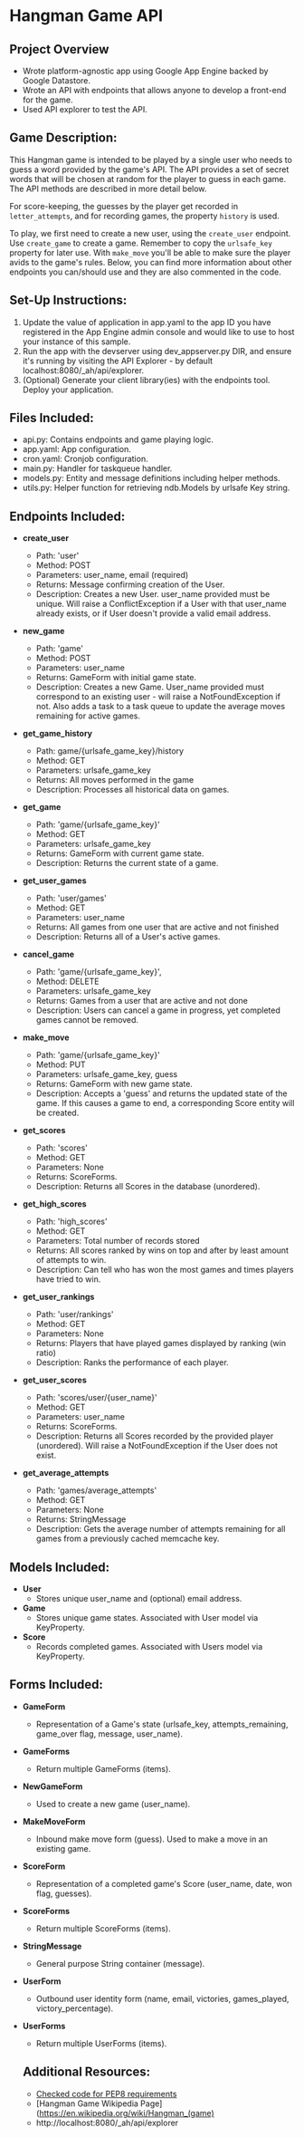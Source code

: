 # Hangman Game API

## Project Overview
- Wrote platform-agnostic app using Google App Engine backed by Google Datastore.
- Wrote an API with endpoints that allows anyone to develop a front-end for the game.
- Used API explorer to test the API.


## Game Description:
This Hangman game is intended to be played by a single user who needs to guess a word provided by the game's API. The API provides a set of secret words that will be chosen at random for the player to guess in each game. The API methods are described in more detail below.

For score-keeping, the guesses by the player get recorded in `letter_attempts`, and for recording games, the property `history` is used.

To play, we first need to create a new user, using the `create_user` endpoint.
Use `create_game` to create a game. Remember to copy the `urlsafe_key` property for later use. With `make_move` you'll be able to make sure the player avids to the game's rules. Below, you can find more information about other endpoints you can/should use and they are also commented in the code.


## Set-Up Instructions:
1.  Update the value of application in app.yaml to the app ID you have registered
 in the App Engine admin console and would like to use to host your instance of this sample.
2.  Run the app with the devserver using dev_appserver.py DIR, and ensure it's
 running by visiting the API Explorer - by default localhost:8080/_ah/api/explorer.
3.  (Optional) Generate your client library(ies) with the endpoints tool.
 Deploy your application.


## Files Included:
 - api.py: Contains endpoints and game playing logic.
 - app.yaml: App configuration.
 - cron.yaml: Cronjob configuration.
 - main.py: Handler for taskqueue handler.
 - models.py: Entity and message definitions including helper methods.
 - utils.py: Helper function for retrieving ndb.Models by urlsafe Key string.


## Endpoints Included:
 - **create_user**
    - Path: 'user'
    - Method: POST
    - Parameters: user_name, email (required)
    - Returns: Message confirming creation of the User.
    - Description: Creates a new User. user_name provided must be unique. Will 
    raise a ConflictException if a User with that user_name already exists, or if User doesn't provide a valid email address.
    
 - **new_game**
    - Path: 'game'
    - Method: POST
    - Parameters: user_name
    - Returns: GameForm with initial game state.
    - Description: Creates a new Game. User_name provided must correspond to an
    existing user - will raise a NotFoundException if not. Also adds a task to a task queue to update the average moves remaining
    for active games.
     
 - **get_game_history**
    - Path: game/{urlsafe_game_key}/history
    - Method: GET
    - Parameters: urlsafe_game_key
    - Returns: All moves performed in the game
    - Description: Processes all historical data on games.

 - **get_game**
    - Path: 'game/{urlsafe_game_key}'
    - Method: GET
    - Parameters: urlsafe_game_key
    - Returns: GameForm with current game state.
    - Description: Returns the current state of a game.
    
- **get_user_games**
    - Path: 'user/games'
    - Method: GET
    - Parameters: user_name
    - Returns: All games from one user that are active and not finished
    - Description: Returns all of a User's active games.

 - **cancel_game**
    - Path: 'game/{urlsafe_game_key}',
    - Method: DELETE
    - Parameters: urlsafe_game_key
    - Returns: Games from a user that are active and not done
    - Description: Users can cancel a game in progress, yet completed games cannot be removed. 

 - **make_move**
    - Path: 'game/{urlsafe_game_key}'
    - Method: PUT
    - Parameters: urlsafe_game_key, guess
    - Returns: GameForm with new game state.
    - Description: Accepts a 'guess' and returns the updated state of the game.
    If this causes a game to end, a corresponding Score entity will be created.
    
 - **get_scores**
    - Path: 'scores'
    - Method: GET
    - Parameters: None
    - Returns: ScoreForms.
    - Description: Returns all Scores in the database (unordered).
 
 - **get_high_scores**
    - Path: 'high_scores'
    - Method: GET
    - Parameters: Total number of records stored
    - Returns: All scores ranked by wins on top and after by least amount of attempts to win.
    - Description: Can tell who has won the most games and times players have tried to win.

 - **get_user_rankings**
    - Path: 'user/rankings'
    - Method: GET
    - Parameters: None 
    - Returns: Players that have played games displayed by ranking (win ratio)
    - Description: Ranks the performance of each player.

 - **get_user_scores**
    - Path: 'scores/user/{user_name}'
    - Method: GET
    - Parameters: user_name
    - Returns: ScoreForms. 
    - Description: Returns all Scores recorded by the provided player (unordered).
    Will raise a NotFoundException if the User does not exist.
 
- **get_average_attempts**
    - Path: 'games/average_attempts'
    - Method: GET
    - Parameters: None
    - Returns: StringMessage
    - Description: Gets the average number of attempts remaining for all games
    from a previously cached memcache key.


## Models Included:
 - **User**
    - Stores unique user_name and (optional) email address.
 - **Game**
    - Stores unique game states. Associated with User model via KeyProperty.
 - **Score**
    - Records completed games. Associated with Users model via KeyProperty.


## Forms Included:
 - **GameForm**
    - Representation of a Game's state (urlsafe_key, attempts_remaining,
    game_over flag, message, user_name).
 - **GameForms**
    - Return multiple GameForms (items).
 - **NewGameForm**
    - Used to create a new game (user_name).
 - **MakeMoveForm**
    - Inbound make move form (guess). Used to make a move in an existing game.
 - **ScoreForm**
    - Representation of a completed game's Score (user_name, date, won flag,
    guesses).
 - **ScoreForms**
    - Return multiple ScoreForms (items).
 - **StringMessage**
    - General purpose String container (message).
 - **UserForm**
    - Outbound user identity form (name, email, victories, games_played, victory_percentage).
 - **UserForms**
    - Return multiple UserForms (items).


    ## Additional Resources:
    - [Checked code for PEP8 requirements](http://pep8online.com/)
    - [Hangman Game Wikipedia Page](https://en.wikipedia.org/wiki/Hangman_(game)
    - http://localhost:8080/_ah/api/explorer

